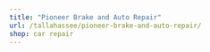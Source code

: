 ```yaml
---
title: "Pioneer Brake and Auto Repair"
url: /tallahassee/pioneer-brake-and-auto-repair/
shop: car repair
---
```

